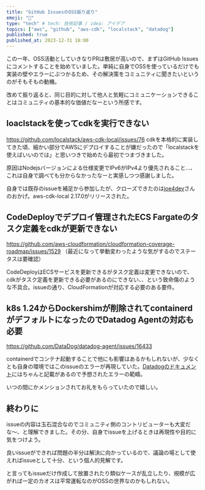 ```yaml
---
title: "GitHub IssuesのOSS振り返り"
emoji: "🔖"
type: "tech" # tech: 技術記事 / idea: アイデア
topics: ["aws", "github", "aws-cdk", "localstack", "datadog"]
published: true
published_at: 2023-12-31 18:00
---
```


この一年、OSS活動としていきなりPRは敷居が高いので、まずはGitHub Issuesにコメントすることを始めていました。単純に自身でOSSを使っているだけでも実装の壁やエラーにぶつかるため、その解決策をコミュニティに聞きたいというのがそもそもの動機。

改めて振り返ると、同じ目的に対して他人と気軽にコミュニケーションできることはコミュニティの基本的な価値だなーという所感です。

## loaclstackを使ってcdkを実行できない
https://github.com/localstack/aws-cdk-local/issues/76
cdkを本格的に実装してきた頃、細かい部分でAWSにデプロイすることが嫌だったので「localstackを使えばいいのでは」と思いつきで始めたら最初でつまづきました。

原因はNodejsバージョンによる仕様変更でIPv6がIPv4より優先されること...、これは自身で調べても分からなかったなーと実感しつつ感謝しました。

自身では既存のissueを補足から参加したが、クローズできたのは[joe4dev](https://github.com/joe4dev)さんのおかげ。aws-cdk-local 2.17.0がリリースされた。

## CodeDeployでデプロイ管理されたECS Fargateのタスク定義をcdkが更新できない
https://github.com/aws-cloudformation/cloudformation-coverage-roadmap/issues/1529
（最近になって挙動変わったような気がするのでステータスは要確認）

CodeDeployはECSサービスを更新できるがタスク定義は変更できないので、cdkがタスク定義を更新できる必要があるのにできない、、という致命傷のような不具合。issueの通り、CloudFormationが対応する必要のある要件。

## k8s 1.24からDockershimが削除されてcontainerdがデフォルトになったのでDatadog Agentの対応も必要
https://github.com/DataDog/datadog-agent/issues/16433

containerdでコンテナ起動することで他にも影響はあるかもしれないが、少なくとも自身の環境ではこのissueのエラーが再現していた。[Datadogのドキュメント](https://docs.datadoghq.com/ja/containers/guide/docker-deprecation/?tab=helm)にはちゃんと記載があるので予想されたエラーの範疇。

いつの間にかメンションされてお礼をもらっていたので嬉しい。

## 終わりに
issueの内容は玉石混合なのでコミュニティ側のコントリビューターも大変だな〜、と理解できました。その分、自身でissueを上げるときは再現性や目的に気をつけよう。

良いissueができれば問題の半分は解決に向かっているので、議論の場として使えればissueとして十分、という個人的見解です。

と言ってもissueだけ作成して放置されたり類似ケースが乱立したり、規模が広がれば一定のカオスは平常運転なのがOSSの世界なのかもしれない。
